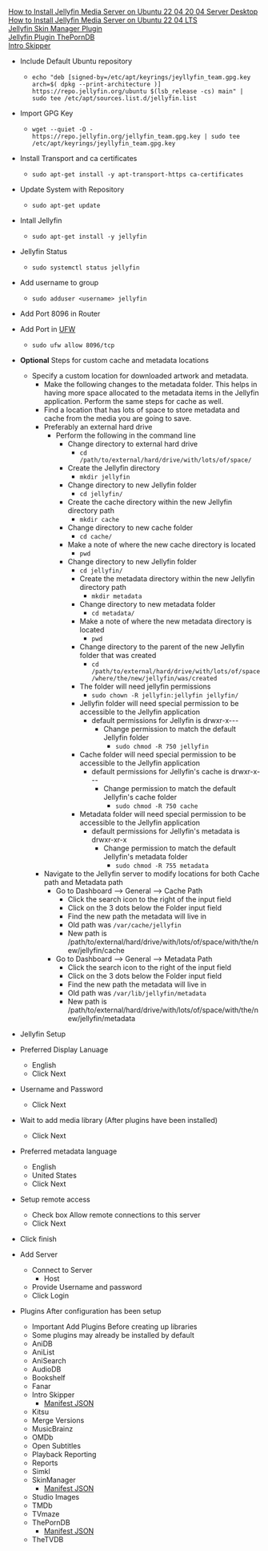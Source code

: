 [How to Install Jellyfin Media Server on Ubuntu 22 04 20 04 Server Desktop](https://www.linuxbabe.com/ubuntu/install-jellyfin-media-server-ubuntu-20-04)<br />
[How to Install Jellyfin Media Server on Ubuntu 22 04 LTS](https://www.linuxcapable.com/how-to-install-jellyfin-media-server-on-ubuntu-22-04-lts)<br />
[Jellyfin Skin Manager Plugin](https://github.com/danieladov/jellyfin-plugin-skin-manager)<br />
[Jellyfin Plugin ThePornDB](https://github.com/ThePornDatabase/Jellyfin.Plugin.ThePornDB)<br />
[Intro Skipper](https://github.com/ergoz/jellyfin-intro-skipper)<br />

* Include Default Ubuntu repository
  * `echo "deb [signed-by=/etc/apt/keyrings/jeyllyfin_team.gpg.key arch=$( dpkg --print-architecture )] https://repo.jellyfin.org/ubuntu $(lsb_release -cs) main" | sudo tee /etc/apt/sources.list.d/jellyfin.list`
* Import GPG Key
  * `wget --quiet -O - https://repo.jellyfin.org/jellyfin_team.gpg.key | sudo tee /etc/apt/keyrings/jeyllyfin_team.gpg.key`
* Install Transport and ca certificates
  * `sudo apt-get install -y apt-transport-https ca-certificates`
* Update System with Repository
  * `sudo apt-get update`
* Intall Jellyfin
  * `sudo apt-get install -y jellyfin`
* Jellyfin Status
  * `sudo systemctl status jellyfin`
* Add username to group
  * `sudo adduser <username> jellyfin`
* Add Port 8096 in Router
* Add Port in [UFW](https://github.com/Cuates/ubuntuinstall/tree/main/system/ufw)
  * `sudo ufw allow 8096/tcp`

* **Optional** Steps for custom cache and metadata locations
  * Specify a custom location for downloaded artwork and metadata.
    * Make the following changes to the metadata folder. This helps in having more space allocated to the metadata items in the Jellyfin application. Perform the same steps for cache as well.
    * Find a location that has lots of space to store metadata and cache from the media you are going to save.
    * Preferably an external hard drive
      * Perform the following in the command line
        * Change directory to external hard drive
          * `cd /path/to/external/hard/drive/with/lots/of/space/`
        * Create the Jellyfin directory
          * `mkdir jellyfin`
        * Change directory to new Jellyfin folder
          * `cd jellyfin/`
        * Create the cache directory within the new Jellyfin directory path
          * `mkdir cache`
        * Change directory to new cache folder
          * `cd cache/`
        * Make a note of where the new cache directory is located
          * `pwd`
        * Change directory to new Jellyfin folder
          * `cd jellyfin/`
          * Create the metadata directory within the new Jellyfin directory path
            * `mkdir metadata`
          * Change directory to new metadata folder
            * `cd metadata/`
          * Make a note of where the new metadata directory is located
            * `pwd`
          * Change directory to the parent of the new Jellyfin folder that was created
            * `cd /path/to/external/hard/drive/with/lots/of/space/where/the/new/jellyfin/was/created`
          * The folder will need jellyfin permissions
            * `sudo chown -R jellyfin:jellyfin jellyfin/`
          * Jellyfin folder will need special permission to be accessible to the Jellyfin application
            * default permissions for Jellyfin is drwxr-x---
              * Change permission to match the default Jellyfin folder
                * `sudo chmod -R 750 jellyfin`
          * Cache folder will need special permission to be accessible to the Jellyfin application
            * default permissions for Jellyfin's cache is drwxr-x---
              * Change permission to match the default Jellyfin's cache folder
                * `sudo chmod -R 750 cache`
          * Metadata folder will need special permission to be accessible to the Jellyfin application
            * default permissions for Jellyfin's metadata is drwxr-xr-x
              * Change permission to match the default Jellyfin's metadata folder
                * `sudo chmod -R 755 metadata`
    * Navigate to the Jellyfin server to modify locations for both Cache path and Metadata path
      * Go to Dashboard --> General --> Cache Path
        * Click the search icon to the right of the input field
        * Click on the 3 dots below the Folder input field
        * Find the new path the metadata will live in
        * Old path was `/var/cache/jellyfin`
        * New path is /path/to/external/hard/drive/with/lots/of/space/with/the/new/jellyfin/cache
      * Go to Dashboard --> General --> Metadata Path
        * Click the search icon to the right of the input field
        * Click on the 3 dots below the Folder input field
        * Find the new path the metadata will live in
        * Old path was `/var/lib/jellyfin/metadata`
        * New path is /path/to/external/hard/drive/with/lots/of/space/with/the/new/jellyfin/metadata


* Jellyfin Setup
 * Preferred Display Lanuage
   * English
   * Click Next
 * Username and Password
   * Click Next
 * Wait to add media library (After plugins have been installed)
   * Click Next
 * Preferred metadata language
   * English
   * United States
   * Click Next
 * Setup remote access
   * Check box Allow remote connections to this server
   * Click Next
 * Click finish
 * Add Server
   * Connect to Server
     * Host
   * Provide Username and password
   * Click Login
 * Plugins After configuration has been setup
   * Important Add Plugins Before creating up libraries
   * Some plugins may already be installed by default
    * AniDB
    * AniList
    * AniSearch
    * AudioDB
    * Bookshelf
    * Fanar
    * Intro Skipper
      * [Manifest JSON](https://raw.githubusercontent.com/ConfusedPolarBear/intro-skipper/master/manifest.json)
    * Kitsu
    * Merge Versions
    * MusicBrainz
    * OMDb
    * Open Subtitles
    * Playback Reporting
    * Reports
    * Simkl
    * SkinManager
      * [Manifest JSON](https://raw.githubusercontent.com/danieladov/JellyfinPluginManifest/master/manifest.json)
    * Studio Images
    * TMDb
    * TVmaze
    * ThePornDB
      * [Manifest JSON](https://raw.githubusercontent.com/ThePornDatabase/Jellyfin.Plugin.ThePornDB/main/manifest.json)
    * TheTVDB
